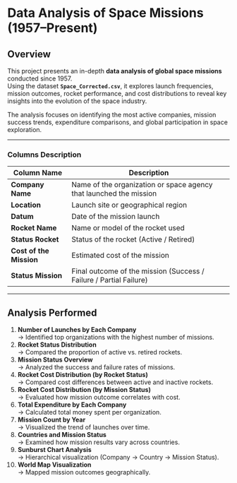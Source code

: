 # Data Analysis of Space Missions (1957–Present)

## Overview
This project presents an in-depth **data analysis of global space missions** conducted since 1957.  
Using the dataset **`Space_Corrected.csv`**, it explores launch frequencies, mission outcomes, rocket performance, and cost distributions to reveal key insights into the evolution of the space industry.

The analysis focuses on identifying the most active companies, mission success trends, expenditure comparisons, and global participation in space exploration.

---



###  Columns Description
| Column Name | Description |
|--------------|-------------|
| **Company Name** | Name of the organization or space agency that launched the mission |
| **Location** | Launch site or geographical region |
| **Datum** | Date of the mission launch |
| **Rocket Name** | Name or model of the rocket used |
| **Status Rocket** | Status of the rocket (Active / Retired) |
| **Cost of the Mission** | Estimated cost of the mission |
| **Status Mission** | Final outcome of the mission (Success / Failure / Partial Failure) |

---

##  Analysis Performed
1. **Number of Launches by Each Company**  
   → Identified top organizations with the highest number of missions.  
2. **Rocket Status Distribution**  
   → Compared the proportion of active vs. retired rockets.  
3. **Mission Status Overview**  
   → Analyzed the success and failure rates of missions.  
4. **Rocket Cost Distribution (by Rocket Status)**  
   → Compared cost differences between active and inactive rockets.  
5. **Rocket Cost Distribution (by Mission Status)**  
   → Evaluated how mission outcome correlates with cost.  
6. **Total Expenditure by Each Company**  
   → Calculated total money spent per organization.  
7. **Mission Count by Year**  
   → Visualized the trend of launches over time.  
8. **Countries and Mission Status**  
   → Examined how mission results vary across countries.  
9. **Sunburst Chart Analysis**  
   → Hierarchical visualization (Company → Country → Mission Status).  
10. **World Map Visualization**  
    → Mapped mission outcomes geographically.

